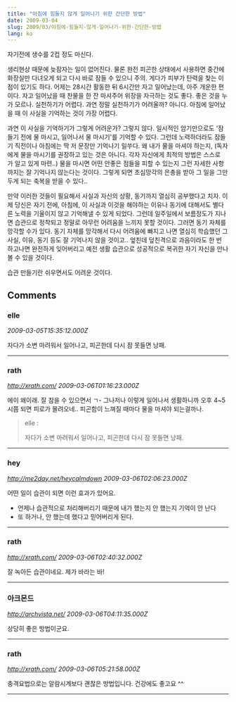 ```yaml
---
title: "아침에 힘들지 않게 일어나기 위한 간단한 방법"
date: 2009-03-04
slug: 2009/03/아침에-힘들지-않게-일어나기-위한-간단한-방법
lang: ko
---
```


자기전에 생수를 2컵 정도 마신다.

생리현상 때문에 늦잠자는 일이 없어진다. 물론 완전 피곤한 상태에서 사용하면 중간에 화장실만 다녀오게 되고 다시 바로 잠들 수 있으니 주의. 게다가 피부가 탄력을 찾는 이점이 있기도 하다. 어제는 28시간 활동한 뒤 6시간만 자고 일어났는데, 아주 개운한 편이다. 자고 일어났을 때 찬물을 한 잔 마셔주어 위장을 자극하는 것도 좋다. 좋은 것을 누가 모르나. 실천하기가 어렵다. 과연 정말 실천하기가 어려울까? 아니다. 아침에 일어났을 때 이 사실을 기억하는 것이 가장 어렵다.

과연 이 사실을 기억하기가 그렇게 어려운가? 그렇지 않다. 일시적인 암기만으로도 '잠들기 전에 물 마시고, 일어나서 물 마시기'를 기억할 수 있다. 그런데 노력하더라도 잠들기 직전이나 아침에는 딱 저 문장만 기억나기 일쑤다. 왜 내가 물을 마셔야 하는지, (독자에게 물을 마시기를 권장하고 있는 것은 아니다. 각자 자신에게 최적의 방법은 스스로가 알고 있게 마련..) 물을 마시면 어떤 안좋은 점들을 피할 수 있는지 그런 자세한 사항까지는 잘 기억나지 않는다는 것이다. 그렇게 되면 초심망각의 은총을 받아 그 일을 그만두게 되는 축복을 받을 수 있다..

만약 이러한 것들이 필요해서 사실과 자신의 상황, 동기까지 열심히 공부했다고 치자. 이제 당신은 자기 전에, 아침에, 이 사실과 이것을 해야하는 이유나 동기에 대해서도 별다른 노력을 기울이지 않고 기억해낼 수 있게 되었다. 그런데 일주일에서 보름정도가 지나면 습관으로 정착되고 정말로 아무런 어려움을 느끼지 못할 것이다. 그러면 동기 자체를 망각할 수가 있다. 동기 자체를 망각해서 다시 어려움에 빠지고 나면 열심히 학습했던 그 사실, 이유, 동기 등도 잘 기억나지 않을 것이고.. 엎친데 덮친격으로 과음이라도 한 번 하고나면 완전하게 잊어버리고 예전 생활 습관으로 성공적으로 복귀한 자기 자신을 만나볼 수 있을 것이다.

습관 만들기란 쉬우면서도 어려운 것이다.

## Comments

### elle
*2009-03-05T15:35:12.000Z*

자다가 소변 마려워서 일어나고, 피곤한데 다시 잠 못들면 낭패.

---

### rath
*http://xrath.com/*
*2009-03-06T01:16:23.000Z*

에이 왜이래. 잘 참을 수 있으면서 ㄱ-
그나저나 이렇게 일어나서 생활하니까 오후 4~5시쯤 되면 피로가 몰려오네..
피곤함이 느껴질 때마다 물을 마셔야 되는걸까나.


> elle :
> 
> 자다가 소변 마려워서 일어나고, 피곤한데 다시 잠 못들면 낭패.

---

### hey
*http://me2day.net/heycalmdown*
*2009-03-06T02:06:23.000Z*

어떤 일이 습관이 되면 이런 효과가 있어요.
 * 언제나 습관적으로 처리해버리기 때문에 내가 했는지 안 했는지 기억이 안 난다
 * 또 하거나, 안 했는데 했다고 믿어버리게 된다.

---

### rath
*http://xrath.com/*
*2009-03-06T02:40:32.000Z*

잘 녹아든 습관이네요. 제가 바라는 바!

---

### 아크몬드
*http://archvista.net/*
*2009-03-06T04:11:35.000Z*

상당히 좋은 방법이군요.

---

### rath
*http://xrath.com/*
*2009-03-06T05:21:58.000Z*

충격요법으로는 알람시계보다 괜찮은 방법입니다. 건강에도 좋고요 ^^

---

